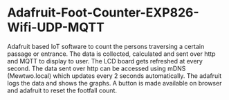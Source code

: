 # Adafruit-Foot-Counter-EXP826-Wifi-UDP-MQTT

Adafruit based IoT software to count the persons traversing a certain passage or entrance. The data is collected, calculated and sent over http and MQTT to display to user. The LCD board gets refreshed at every second. The data sent over http can be accessed using mDNS (Mewtwo.local) which updates every 2 seconds automatically. The adafruit logs the data and shows the graphs. A button is made available on browser and adafruit to reset the footfall count. 
